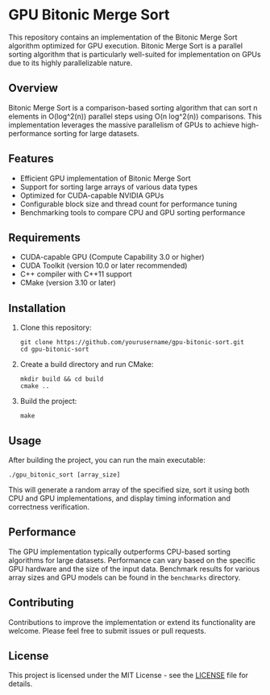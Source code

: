# GPU Bitonic Merge Sort

This repository contains an implementation of the Bitonic Merge Sort algorithm optimized for GPU execution. Bitonic Merge Sort is a parallel sorting algorithm that is particularly well-suited for implementation on GPUs due to its highly parallelizable nature.

## Overview

Bitonic Merge Sort is a comparison-based sorting algorithm that can sort n elements in O(log^2(n)) parallel steps using O(n log^2(n)) comparisons. This implementation leverages the massive parallelism of GPUs to achieve high-performance sorting for large datasets.

## Features

- Efficient GPU implementation of Bitonic Merge Sort
- Support for sorting large arrays of various data types
- Optimized for CUDA-capable NVIDIA GPUs
- Configurable block size and thread count for performance tuning
- Benchmarking tools to compare CPU and GPU sorting performance

## Requirements

- CUDA-capable GPU (Compute Capability 3.0 or higher)
- CUDA Toolkit (version 10.0 or later recommended)
- C++ compiler with C++11 support
- CMake (version 3.10 or later)

## Installation

1. Clone this repository:
   ```
   git clone https://github.com/yourusername/gpu-bitonic-sort.git
   cd gpu-bitonic-sort
   ```

2. Create a build directory and run CMake:
   ```
   mkdir build && cd build
   cmake ..
   ```

3. Build the project:
   ```
   make
   ```

## Usage

After building the project, you can run the main executable:

```
./gpu_bitonic_sort [array_size]
```

This will generate a random array of the specified size, sort it using both CPU and GPU implementations, and display timing information and correctness verification.

## Performance

The GPU implementation typically outperforms CPU-based sorting algorithms for large datasets. Performance can vary based on the specific GPU hardware and the size of the input data. Benchmark results for various array sizes and GPU models can be found in the `benchmarks` directory.

## Contributing

Contributions to improve the implementation or extend its functionality are welcome. Please feel free to submit issues or pull requests.

## License

This project is licensed under the MIT License - see the [LICENSE](LICENSE) file for details.

